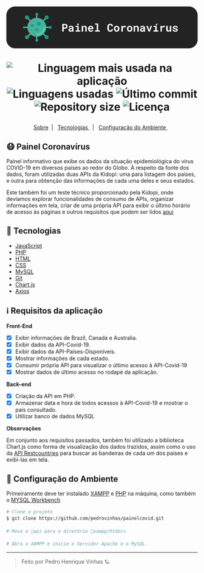 <h1 align='center'>
    <img src="./.github/project-logo.png"/>

   <p align="center">
      <img alt="Linguagem mais usada na aplicação" src="https://img.shields.io/github/languages/top/Pedrovinhas/painelcovid?color=121212&labelColor=0f352e">
      <img alt="Linguagens usadas" src="https://img.shields.io/github/languages/count/Pedrovinhas/keepalive?color=121212&labelColor=0f352e">
      <img alt="Último commit" src="https://img.shields.io/github/last-commit/Pedrovinhas/keepalive?color=121212&labelColor=0f352e">
      <img alt="Repository size" src="https://img.shields.io/github/repo-size/pedrovinhas/keepalive?color=121212&labelColor=0f352e">
      <img alt="Licença" src="https://shields.io/badge/license-MIT-ff7f00&?&style=flat?&color=121212&labelColor=0f352e">
  </p>  
</h1>


  <p align="center">
  <a href="#-projectname"> Sobre</a>&nbsp;&nbsp;|&nbsp;&nbsp;
  <a href="#-Tecnologias"> Tecnologias </a>&nbsp;&nbsp;|&nbsp;&nbsp;
  <a href="#-Configuração-do-ambiente">  Configuração do Ambiente  </a>&nbsp;&nbsp;
</p>



## 😷 Painel Coronavírus
Painel informativo que exibe os dados da situação epidemiológica do vírus COVID-19 em diversos países ao redor do Globo. À respeito da fonte dos dados, foram utilizadas duas APIs da Kidopi: uma para listagem dos países, e outra para obtenção das informações de cada uma deles e seus estados.

Este também foi um teste técnico proporcionado pela Kidopi, onde devíamos explorar funcionalidades de consumo de APIs, organizar informações em tela, criar de uma própria API para exibir o último horário de acesso às páginas e outros requisitos que podem ser lidos <a href='#'> aqui </a>

## 🧪 Tecnologias
- [JavaScript]()
- [PHP]()
- [HTML]()
- [CSS]()
- [MySQL]()
- [Git](https://axios-http.com/)
- [Chart.js](https://storybook.js.org/)
- [Axios](https://axios-http.com/)

## ℹ️ Requisitos da aplicação
**Front-End**
- [X] Exibir informações de Brazil, Canada e Australia.
- [X] Exibir dados da API-Covid-19.
- [X] Exibir dados da API-Países-Disponíveis.
- [X] Mostrar informações de cada estado.
- [X] Consumir própria API para visualizar o último acesso à API-Covid-19
- [X] Mostrar dados de último acesso no rodapé da aplicação.

**Back-end**
- [X] Criação da API em PHP.
- [X] Armazenar data e hora de todos acessos à API-Covid-19 e mostrar o país consultado.
- [X] Utilizar banco de dados MySQL

**Observações**

Em conjunto aos requisitos passados, também foi utilizado a biblioteca Chart.js como forma de visualização dos dados trazidos, assim como o uso da [API Restcountries](https://restcountries.com/) para buscar as bandeiras de cada um dos países e exibi-las em tela.

## 🔧 Configuração do Ambiente
Primeiramente deve ter instalado [XAMPP]() e [PHP]() na máquina, como também o [MYSQL Workbench]()

```bash
# Clone o projeto
$ git clone https://github.com/pedrovinhas/painelcovid.git

# Mova a 📁api para o diretório 📂xampp/htdocs 

# Abra o XAMPP e inicie o Servidor Apache e o MySQL.

```

---
<blockquote> Feito por Pedro Henrique Vinhas 🪐 </blockquote>